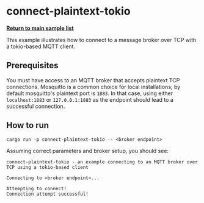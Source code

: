 # connect-plaintext-tokio

[**Return to main sample list**](../README.md)

This example illustrates how to connect to a message broker over TCP with a tokio-based MQTT client.

## Prerequisites
You must have access to an MQTT broker that accepts plaintext TCP connections.  Mosquitto is a common choice for
local installations; by default mosquitto's plaintext port is `1883`.  In that case, using either `localhost:1883` or `127.0.0.1:1883`
as the endpoint should lead to a successful connection.

## How to run

```
cargo run -p connect-plaintext-tokio -- <broker endpoint>
```

Assuming correct parameters and broker setup, you should see:

```
connect-plaintext-tokio - an example connecting to an MQTT broker over TCP using a tokio-based client

Connecting to <broker endpoint>...

Attempting to connect!
Connection attempt successful!
```
